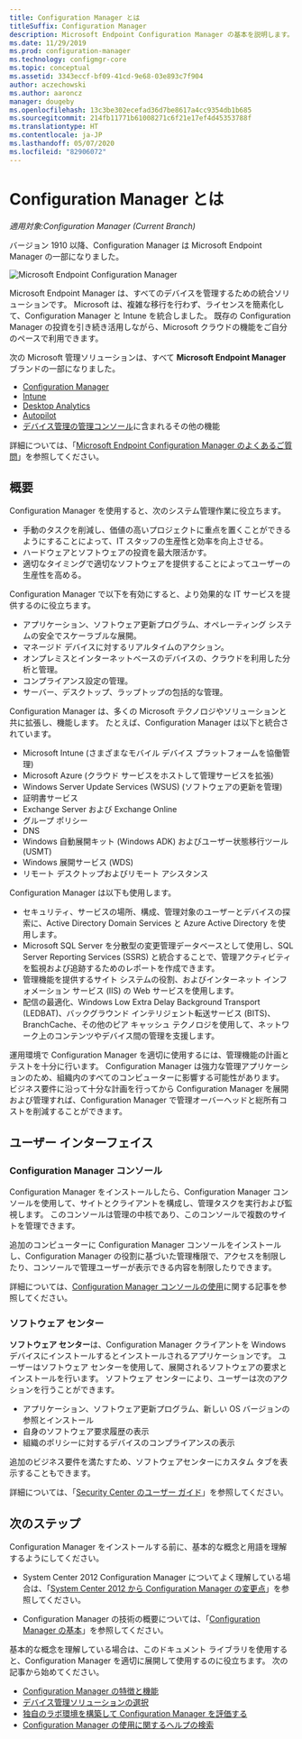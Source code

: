 ```yaml
---
title: Configuration Manager とは
titleSuffix: Configuration Manager
description: Microsoft Endpoint Configuration Manager の基本を説明します。
ms.date: 11/29/2019
ms.prod: configuration-manager
ms.technology: configmgr-core
ms.topic: conceptual
ms.assetid: 3343eccf-bf09-41cd-9e68-03e893c7f904
author: aczechowski
ms.author: aaroncz
manager: dougeby
ms.openlocfilehash: 13c3be302ecefad36d7be8617a4cc9354db1b685
ms.sourcegitcommit: 214fb11771b61008271c6f21e17ef4d45353788f
ms.translationtype: HT
ms.contentlocale: ja-JP
ms.lasthandoff: 05/07/2020
ms.locfileid: "82906072"
---
```

# <a name="what-is-configuration-manager"></a>Configuration Manager とは

*適用対象:Configuration Manager (Current Branch)*

バージョン 1910 以降、Configuration Manager は Microsoft Endpoint Manager の一部になりました。

![Microsoft Endpoint Configuration Manager](media/4960084-endpoint-manager-logo.png)

Microsoft Endpoint Manager は、すべてのデバイスを管理するための統合ソリューションです。 Microsoft は、複雑な移行を行わず、ライセンスを簡素化して、Configuration Manager と Intune を統合しました。 既存の Configuration Manager の投資を引き続き活用しながら、Microsoft クラウドの機能をご自分のペースで利用できます。

次の Microsoft 管理ソリューションは、すべて **Microsoft Endpoint Manager** ブランドの一部になりました。

- [Configuration Manager](https://docs.microsoft.com/configmgr)
- [Intune](https://docs.microsoft.com/intune)
- [Desktop Analytics](../../desktop-analytics/overview.md)
- [Autopilot](https://docs.microsoft.com/intune/enrollment/enrollment-autopilot)
- [デバイス管理の管理コンソール](https://techcommunity.microsoft.com/t5/enterprise-mobility-security/microsoft-intune-rolls-out-an-improved-streamlined-endpoint/ba-p/937760)に含まれるその他の機能

詳細については、「[Microsoft Endpoint Configuration Manager のよくあるご質問](microsoft-endpoint-manager-faq.md)」を参照してください。

## <a name="introduction"></a>概要

Configuration Manager を使用すると、次のシステム管理作業に役立ちます。

- 手動のタスクを削減し、価値の高いプロジェクトに重点を置くことができるようにすることによって、IT スタッフの生産性と効率を向上させる。  
- ハードウェアとソフトウェアの投資を最大限活かす。  
- 適切なタイミングで適切なソフトウェアを提供することによってユーザーの生産性を高める。  

Configuration Manager で以下を有効にすると、より効果的な IT サービスを提供するのに役立ちます。

- アプリケーション、ソフトウェア更新プログラム、オペレーティング システムの安全でスケーラブルな展開。
- マネージド デバイスに対するリアルタイムのアクション。
- オンプレミスとインターネットベースのデバイスの、クラウドを利用した分析と管理。
- コンプライアンス設定の管理。  
- サーバー、デスクトップ、ラップトップの包括的な管理。

Configuration Manager は、多くの Microsoft テクノロジやソリューションと共に拡張し、機能します。 たとえば、Configuration Manager は以下と統合されています。  

- Microsoft Intune (さまざまなモバイル デバイス プラットフォームを協働管理)
- Microsoft Azure (クラウド サービスをホストして管理サービスを拡張)
- Windows Server Update Services (WSUS) (ソフトウェアの更新を管理)
- 証明書サービス
- Exchange Server および Exchange Online
- グループ ポリシー
- DNS
- Windows 自動展開キット (Windows ADK) およびユーザー状態移行ツール (USMT)
- Windows 展開サービス (WDS)
- リモート デスクトップおよびリモート アシスタンス

Configuration Manager は以下も使用します。  

- セキュリティ、サービスの場所、構成、管理対象のユーザーとデバイスの探索に、Active Directory Domain Services と Azure Active Directory を使用します。  
- Microsoft SQL Server を分散型の変更管理データベースとして使用し、SQL Server Reporting Services (SSRS) と統合することで、管理アクティビティを監視および追跡するためのレポートを作成できます。  
- 管理機能を提供するサイト システムの役割、およびインターネット インフォメーション サービス (IIS) の Web サービスを使用します。
- 配信の最適化、Windows Low Extra Delay Background Transport (LEDBAT)、バックグラウンド インテリジェント転送サービス (BITS)、BranchCache、その他のピア キャッシュ テクノロジを使用して、ネットワーク上のコンテンツやデバイス間の管理を支援します。

運用環境で Configuration Manager を適切に使用するには、管理機能の計画とテストを十分に行います。 Configuration Manager は強力な管理アプリケーションのため、組織内のすべてのコンピューターに影響する可能性があります。 ビジネス要件に沿って十分な計画を行ってから Configuration Manager を展開および管理すれば、Configuration Manager で管理オーバーヘッドと総所有コストを削減することができます。  

## <a name="user-interfaces"></a>ユーザー インターフェイス

### <a name="the-configuration-manager-console"></a><a name="BKMK_Console"></a> Configuration Manager コンソール

Configuration Manager をインストールしたら、Configuration Manager コンソールを使用して、サイトとクライアントを構成し、管理タスクを実行および監視します。 このコンソールは管理の中核であり、このコンソールで複数のサイトを管理できます。  

追加のコンピューターに Configuration Manager コンソールをインストールし、Configuration Manager の役割に基づいた管理権限で、アクセスを制限したり、コンソールで管理ユーザーが表示できる内容を制限したりできます。  

詳細については、[Configuration Manager コンソールの使用](../servers/manage/admin-console.md)に関する記事を参照してください。

### <a name="software-center"></a><a name="BKMK_ApplicationCatalog"></a> ソフトウェア センター

**ソフトウェア センター**は、Configuration Manager クライアントを Windows デバイスにインストールするとインストールされるアプリケーションです。 ユーザーはソフトウェア センターを使用して、展開されるソフトウェアの要求とインストールを行います。 ソフトウェア センターにより、ユーザーは次のアクションを行うことができます。  

- アプリケーション、ソフトウェア更新プログラム、新しい OS バージョンの参照とインストール
- 自身のソフトウェア要求履歴の表示
- 組織のポリシーに対するデバイスのコンプライアンスの表示

追加のビジネス要件を満たすため、ソフトウェアセンターにカスタム タブを表示することもできます。

詳細については、「[Security Center のユーザー ガイド](software-center.md)」を参照してください。

## <a name="next-steps"></a>次のステップ

Configuration Manager をインストールする前に、基本的な概念と用語を理解するようにしてください。

- System Center 2012 Configuration Manager についてよく理解している場合は、「[System Center 2012 から Configuration Manager の変更点](../plan-design/changes/what-has-changed-from-configuration-manager-2012.md)」を参照してください。

- Configuration Manager の技術の概要については、「[Configuration Manager の基本](fundamentals.md)」を参照してください。

基本的な概念を理解している場合は、このドキュメント ライブラリを使用すると、Configuration Manager を適切に展開して使用するのに役立ちます。 次の記事から始めてください。

- [Configuration Manager の特徴と機能](../plan-design/changes/features-and-capabilities.md)  
- [デバイス管理ソリューションの選択](../plan-design/choose-a-device-management-solution.md)  
- [独自のラボ環境を構築して Configuration Manager を評価する](../get-started/set-up-your-lab.md)
- [Configuration Manager の使用に関するヘルプの検索](find-help.md)  
